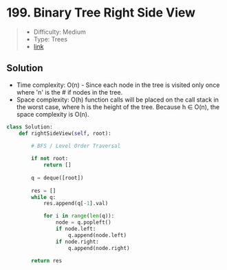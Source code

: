 # 199. Binary Tree Right Side View

> - Difficulty: Medium
> - Type: Trees
> - [link](https://leetcode.com/problems/binary-tree-right-side-view/)

## Solution
- Time complexity: O(n) - Since each node in the tree is visited only once where 'n' is the # if nodes in the tree.
- Space complexity: O(h) function calls will be placed on the call stack in the worst case, where h is the height of the tree. Because h ∈ O(n), the space complexity is O(n).

```python
class Solution:
    def rightSideView(self, root):
        
        # BFS / Level Order Traversal

        if not root:
            return []
    
        q = deque([root])
        
        res = []
        while q:
            res.append(q[-1].val)

            for i in range(len(q)):
                node = q.popleft()
                if node.left:
                    q.append(node.left)
                if node.right:
                    q.append(node.right)
        
        return res
```